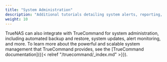```yaml
---
title: "System Administration"
description: "Additional tutorials detailing system alerts, reporting, configuration backups, and other administrative tasks."
weight: 10
---
```


TrueNAS can also integrate with TrueCommand for system administration, including automated backup and restore, system updates, alert monitoring, and more.
To learn more about the powerful and scalable system management that TrueCommand provides, see the [TrueCommand documentation]({{< relref "/truecommand/_index.md" >}}).